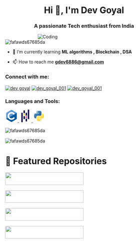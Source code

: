 <h1 align="center">Hi 👋, I'm Dev Goyal</h1>
<h3 align="center">A passionate Tech enthusiast from India</h3>
<img align="right" alt="Coding" width="400" src="https://encrypted-tbn0.gstatic.com/images?q=tbn:ANd9GcQckTdSbgyYP6U_18vT_H-IGEfXIj5OMP5lhA&s">


<p align="left"> <img src="https://komarev.com/ghpvc/?username=fafawds67685da&label=Profile%20views&color=0e75b6&style=flat" alt="fafawds67685da" /> </p>

- 🌱 I’m currently learning **ML algorithms , Blockchain , DSA**

- 📫 How to reach me **gdev6886@gmail.com**

<h3 align="left">Connect with me:</h3>
<p align="left">
<a href="https://linkedin.com/in/dev goyal" target="blank"><img align="center" src="https://raw.githubusercontent.com/rahuldkjain/github-profile-readme-generator/master/src/images/icons/Social/linked-in-alt.svg" alt="dev goyal" height="30" width="40" /></a>
<a href="https://instagram.com/dev_goyal_001" target="blank"><img align="center" src="https://raw.githubusercontent.com/rahuldkjain/github-profile-readme-generator/master/src/images/icons/Social/instagram.svg" alt="dev_goyal_001" height="30" width="40" /></a>
<a href="https://www.leetcode.com/dev_goyal_001" target="blank"><img align="center" src="https://raw.githubusercontent.com/rahuldkjain/github-profile-readme-generator/master/src/images/icons/Social/leet-code.svg" alt="dev_goyal_001" height="30" width="40" /></a>
</p>

<h3 align="left">Languages and Tools:</h3>
<p align="left"> <a href="https://www.cprogramming.com/" target="_blank" rel="noreferrer"> <img src="https://raw.githubusercontent.com/devicons/devicon/master/icons/c/c-original.svg" alt="c" width="40" height="40"/> </a> <a href="https://pandas.pydata.org/" target="_blank" rel="noreferrer"> <img src="https://raw.githubusercontent.com/devicons/devicon/2ae2a900d2f041da66e950e4d48052658d850630/icons/pandas/pandas-original.svg" alt="pandas" width="40" height="40"/> </a> <a href="https://www.python.org" target="_blank" rel="noreferrer"> <img src="https://raw.githubusercontent.com/devicons/devicon/master/icons/python/python-original.svg" alt="python" width="40" height="40"/> </a> </p>

<p><img align="center" src="https://github-readme-stats.vercel.app/api/top-langs?username=fafawds67685da&show_icons=true&locale=en&layout=compact" alt="fafawds67685da" /></p>

<p><img align="center" src="https://github-readme-streak-stats.herokuapp.com/?user=fafawds67685da&" alt="fafawds67685da" /></p>

# 🚀 Featured Repositories

<p>
  <a href="https://github.com/username/ai-heart-detector">
    <img src="https://img.shields.io/badge/-AI_Heart_Detector-blue" style="width: 250px; height: 40px;">
  </a>
</p>

<p>
  <a href="https://github.com/username/stock-prediction-bot">
    <img src="https://img.shields.io/badge/-Stock_Prediction_Bot-green" style="width: 250px; height: 40px;">
  </a>
</p>

<p>
  <a href="https://github.com/username/calculator-app">
    <img src="https://img.shields.io/badge/-Calculator_App-orange" style="width: 250px; height: 40px;">
  </a>
</p>

<p>
  <a href="https://github.com/username/ethereum-docker">
    <img src="https://img.shields.io/badge/-Ethereum_Docker_Node-red" style="width: 250px; height: 40px;">
  </a>
</p>



